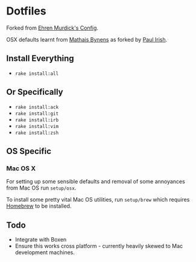 # Dotfiles

Forked from [Ehren Murdick's Config](https://github.com/ehrenmurdick/config). 

OSX defaults learnt from [Mathais Bynens](https://github.com/mathiasbynens/dotfiles) as forked by [Paul Irish](https://github.com/paulirish/dotfiles).

## Install Everything

* `rake install:all`

## Or Specifically

* `rake install:ack`
* `rake install:git`
* `rake install:irb`
* `rake install:vim`
* `rake install:zsh`

## OS Specific

### Mac OS X

For setting up some sensible defaults and removal of some annoyances from Mac OS run `setup/osx`. 

To install some pretty vital Mac OS utilities, run `setup/brew` which requires [Homebrew](http://mxcl.github.com/homebrew/) to be installed.

## Todo

- Integrate with Boxen
- Ensure this works cross platform - currently heavily skewed to Mac development machines.
